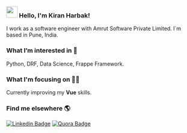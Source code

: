 ### <img src="https://media.giphy.com/media/hvRJCLFzcasrR4ia7z/giphy.gif" width="30px"> Hello, I'm Kiran Harbak!

I work as a software engineer with Amrut Software Private Limited. I´m based in Pune, India.


### What I’m interested in 👀 

Python, DRF, Data Science, Frappe Framework.


### What I'm focusing on 👨‍💻

Currently improving my **Vue** skills.


### Find me elsewhere 🌎

[![Linkedin Badge](https://img.shields.io/badge/LinkedIn-0077B5?style=for-the-badge&logo=linkedin&logoColor=white)](https://www.linkedin.com/in/kiran-harbak-627bb6175/)  [![Quora Badge](https://img.shields.io/badge/Quora-%23B92B27.svg?&style=for-the-badge&logo=Quora&logoColor=white)](https://www.quora.com/profile/Kiran-Harbak)
